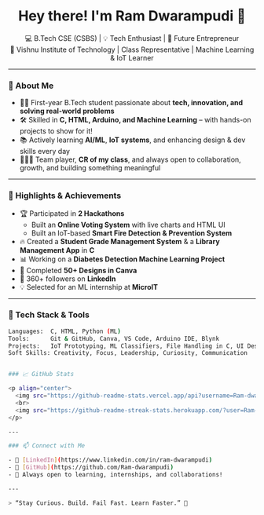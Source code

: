 <h1 align="center">Hey there! I'm Ram Dwarampudi 👋</h1>

<p align="center">
  💻 B.Tech CSE (CSBS) | 💡 Tech Enthusiast | 🚀 Future Entrepreneur <br>
  📍 Vishnu Institute of Technology | Class Representative | Machine Learning & IoT Learner
</p>

---

### 🧠 About Me

- 👨‍🎓 First-year B.Tech student passionate about **tech, innovation, and solving real-world problems**
- 🛠️ Skilled in **C, HTML, Arduino, and Machine Learning** – with hands-on projects to show for it!
- 📚 Actively learning **AI/ML**, **IoT systems**, and enhancing design & dev skills every day
- 🧑‍🤝‍🧑 Team player, **CR of my class**, and always open to collaboration, growth, and building something meaningful

---

### 💼 Highlights & Achievements

- 🏆 Participated in **2 Hackathons**
  - Built an **Online Voting System** with live charts and HTML UI
  - Built an IoT-based **Smart Fire Detection & Prevention System**
- 🔥 Created a **Student Grade Management System** & a **Library Management App** in **C**
- 📊 Working on a **Diabetes Detection Machine Learning Project**
- 🎨 Completed **50+ Designs in Canva**
- 👥 360+ followers on **LinkedIn**
- 💡 Selected for an ML internship at **MicroIT**

---

### 🧰 Tech Stack & Tools

```bash
Languages:  C, HTML, Python (ML)
Tools:      Git & GitHub, Canva, VS Code, Arduino IDE, Blynk
Projects:   IoT Prototyping, ML Classifiers, File Handling in C, UI Design
Soft Skills: Creativity, Focus, Leadership, Curiosity, Communication


### 📈 GitHub Stats

<p align="center">
  <img src="https://github-readme-stats.vercel.app/api?username=Ram-dwarampudi&show_icons=true&theme=tokyonight" alt="Ram's GitHub stats" />
  <br>
  <img src="https://github-readme-streak-stats.herokuapp.com/?user=Ram-dwarampudi&theme=tokyonight" alt="GitHub Streak" />
</p>

---

### 📫 Connect with Me

- 🔗 [LinkedIn](https://www.linkedin.com/in/ram-dwarampudi)
- 💼 [GitHub](https://github.com/Ram-dwarampudi)
- 🎯 Always open to learning, internships, and collaborations!

---

> “Stay Curious. Build. Fail Fast. Learn Faster.” 🚀

